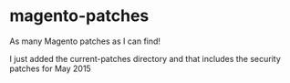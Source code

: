 # magento-patches
As many Magento patches as I can find! 

I just added the current-patches directory and that includes the security patches for May 2015 
